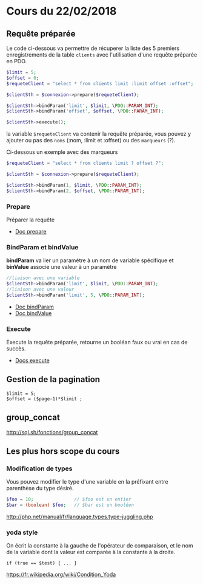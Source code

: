 # Cours du 22/02/2018

## Requête préparée

Le code ci-dessous va permettre de récuperer la liste des 5 premiers enregistrements de la table `clients` avec l'utilisation d'une requête préparée en PDO.

```php
$limit = 5;
$offset = 0;
$requeteClient = "select * from clients limit :limit offset :offset";

$clientSth = $connexion->prepare($requeteClient);

$clientSth->bindParam('limit', $limit, \PDO::PARAM_INT);
$clientSth->bindParam('offset', $offset, \PDO::PARAM_INT);

$clientSth->execute();
```
la variable `$requeteClient` va contenir la requête préparée, vous pouvez y ajouter ou pas des `noms` (:nom, :limit et :offset) ou des `marqueurs` (?).

Ci-dessous un exemple avec des marqueurs

```php
$requeteClient = "select * from clients limit ? offset ?";

$clientSth = $connexion->prepare($requeteClient);

$clientSth->bindParam(1, $limit, \PDO::PARAM_INT);
$clientSth->bindParam(2, $offset, \PDO::PARAM_INT);

```

### Prepare
Préparer la requête
- [Doc prepare](http://php.net/manual/fr/pdo.prepare.php)

### BindParam et bindValue
**bindParam** va lier un paramètre à un nom de variable spécifique et **binValue** associe une valeur à un paramètre

```php
//liaison avec une variable
$clientSth->bindParam('limit', $limit, \PDO::PARAM_INT);
//liaison avec une valeur
$clientSth->bindParam('limit', 5, \PDO::PARAM_INT);
```

 - [Doc bindParam](http://php.net/manual/fr/pdostatement.bindparam.php)
 - [Doc bindValue](http://php.net/manual/fr/pdostatement.bindvalue.php)

### Execute
Execute la requête préparée, retourne un booléan faux ou vrai en cas de succès.

- [Docs execute](http://php.net/manual/fr/pdostatement.execute.php)

## Gestion de la pagination


```
$limit = 5;
$offset = ($page-1)*$limit ;
```

## group_concat

http://sql.sh/fonctions/group_concat

## Les plus hors scope du cours

### Modification de types
Vous pouvez modifier le type d'une variable en la préfixant entre parenthèse du type désiré.
```php
$foo = 10;               // $foo est un entier
$bar = (boolean) $foo;   // $bar est un booléen
```

http://php.net/manual/fr/language.types.type-juggling.php


### yoda style
On écrit la constante à la gauche de l'opérateur de comparaison, et le nom de la variable dont la valeur est comparée à la constante à la droite.

```if (true == $test) { ... }```

https://fr.wikipedia.org/wiki/Condition_Yoda
